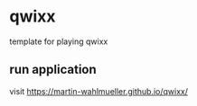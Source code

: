 # qwixx
template for playing qwixx

## run application
visit https://martin-wahlmueller.github.io/qwixx/
